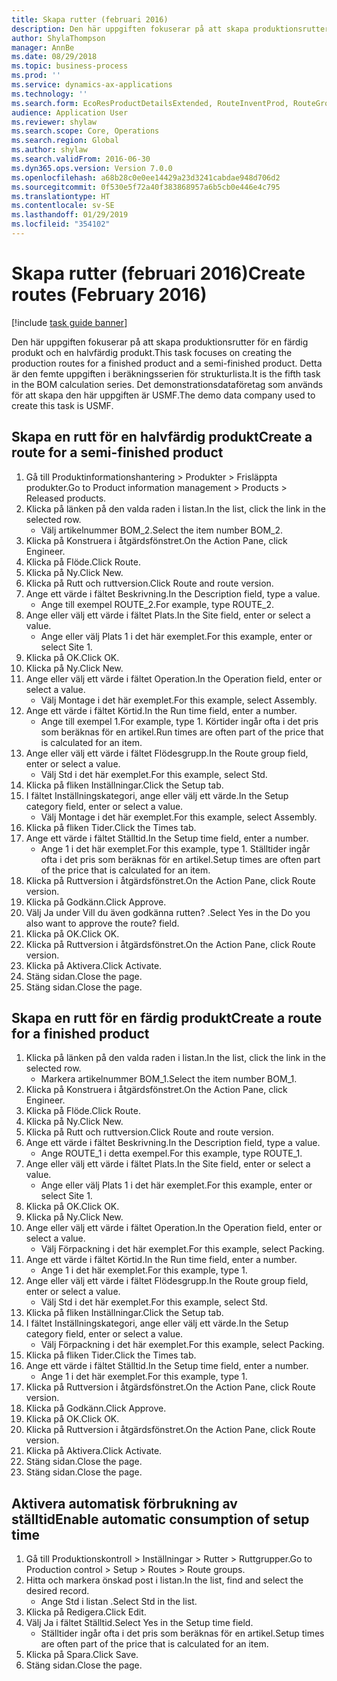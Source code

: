 ```yaml
---
title: Skapa rutter (februari 2016)
description: Den här uppgiften fokuserar på att skapa produktionsrutter för en färdig produkt och en halvfärdig produkt.
author: ShylaThompson
manager: AnnBe
ms.date: 08/29/2018
ms.topic: business-process
ms.prod: ''
ms.service: dynamics-ax-applications
ms.technology: ''
ms.search.form: EcoResProductDetailsExtended, RouteInventProd, RouteGroup
audience: Application User
ms.reviewer: shylaw
ms.search.scope: Core, Operations
ms.search.region: Global
ms.author: shylaw
ms.search.validFrom: 2016-06-30
ms.dyn365.ops.version: Version 7.0.0
ms.openlocfilehash: a68b28c0e0ee14429a23d3241cabdae948d706d2
ms.sourcegitcommit: 0f530e5f72a40f383868957a6b5cb0e446e4c795
ms.translationtype: HT
ms.contentlocale: sv-SE
ms.lasthandoff: 01/29/2019
ms.locfileid: "354102"
---
```

# <a name="create-routes-february-2016"></a><span data-ttu-id="d748a-103">Skapa rutter (februari 2016)</span><span class="sxs-lookup"><span data-stu-id="d748a-103">Create routes (February 2016)</span></span>

[!include [task guide banner](../../includes/task-guide-banner.md)]

<span data-ttu-id="d748a-104">Den här uppgiften fokuserar på att skapa produktionsrutter för en färdig produkt och en halvfärdig produkt.</span><span class="sxs-lookup"><span data-stu-id="d748a-104">This task focuses on creating the production routes for a finished product and a semi-finished product.</span></span> <span data-ttu-id="d748a-105">Detta är den femte uppgiften i beräkningsserien för strukturlista.</span><span class="sxs-lookup"><span data-stu-id="d748a-105">It is the fifth task in the BOM calculation series.</span></span> <span data-ttu-id="d748a-106">Det demonstrationsdataföretag som används för att skapa den här uppgiften är USMF.</span><span class="sxs-lookup"><span data-stu-id="d748a-106">The demo data company used to create this task is USMF.</span></span>


## <a name="create-a-route-for-a-semi-finished-product"></a><span data-ttu-id="d748a-107">Skapa en rutt för en halvfärdig produkt</span><span class="sxs-lookup"><span data-stu-id="d748a-107">Create a route for a semi-finished product</span></span>
1. <span data-ttu-id="d748a-108">Gå till Produktinformationshantering > Produkter > Frisläppta produkter.</span><span class="sxs-lookup"><span data-stu-id="d748a-108">Go to Product information management > Products > Released products.</span></span>
2. <span data-ttu-id="d748a-109">Klicka på länken på den valda raden i listan.</span><span class="sxs-lookup"><span data-stu-id="d748a-109">In the list, click the link in the selected row.</span></span>
    * <span data-ttu-id="d748a-110">Välj artikelnummer BOM_2.</span><span class="sxs-lookup"><span data-stu-id="d748a-110">Select the item number BOM_2.</span></span>  
3. <span data-ttu-id="d748a-111">Klicka på Konstruera i åtgärdsfönstret.</span><span class="sxs-lookup"><span data-stu-id="d748a-111">On the Action Pane, click Engineer.</span></span>
4. <span data-ttu-id="d748a-112">Klicka på Flöde.</span><span class="sxs-lookup"><span data-stu-id="d748a-112">Click Route.</span></span>
5. <span data-ttu-id="d748a-113">Klicka på Ny.</span><span class="sxs-lookup"><span data-stu-id="d748a-113">Click New.</span></span>
6. <span data-ttu-id="d748a-114">Klicka på Rutt och ruttversion.</span><span class="sxs-lookup"><span data-stu-id="d748a-114">Click Route and route version.</span></span>
7. <span data-ttu-id="d748a-115">Ange ett värde i fältet Beskrivning.</span><span class="sxs-lookup"><span data-stu-id="d748a-115">In the Description field, type a value.</span></span>
    * <span data-ttu-id="d748a-116">Ange till exempel ROUTE_2.</span><span class="sxs-lookup"><span data-stu-id="d748a-116">For example, type ROUTE_2.</span></span>  
8. <span data-ttu-id="d748a-117">Ange eller välj ett värde i fältet Plats.</span><span class="sxs-lookup"><span data-stu-id="d748a-117">In the Site field, enter or select a value.</span></span>
    * <span data-ttu-id="d748a-118">Ange eller välj Plats 1 i det här exemplet.</span><span class="sxs-lookup"><span data-stu-id="d748a-118">For this example, enter or select Site 1.</span></span>  
9. <span data-ttu-id="d748a-119">Klicka på OK.</span><span class="sxs-lookup"><span data-stu-id="d748a-119">Click OK.</span></span>
10. <span data-ttu-id="d748a-120">Klicka på Ny.</span><span class="sxs-lookup"><span data-stu-id="d748a-120">Click New.</span></span>
11. <span data-ttu-id="d748a-121">Ange eller välj ett värde i fältet Operation.</span><span class="sxs-lookup"><span data-stu-id="d748a-121">In the Operation field, enter or select a value.</span></span>
    * <span data-ttu-id="d748a-122">Välj Montage i det här exemplet.</span><span class="sxs-lookup"><span data-stu-id="d748a-122">For this example, select Assembly.</span></span>  
12. <span data-ttu-id="d748a-123">Ange ett värde i fältet Körtid.</span><span class="sxs-lookup"><span data-stu-id="d748a-123">In the Run time field, enter a number.</span></span>
    * <span data-ttu-id="d748a-124">Ange till exempel 1.</span><span class="sxs-lookup"><span data-stu-id="d748a-124">For example, type 1.</span></span> <span data-ttu-id="d748a-125">Körtider ingår ofta i det pris som beräknas för en artikel.</span><span class="sxs-lookup"><span data-stu-id="d748a-125">Run times are often part of the price that is calculated for an item.</span></span>  
13. <span data-ttu-id="d748a-126">Ange eller välj ett värde i fältet Flödesgrupp.</span><span class="sxs-lookup"><span data-stu-id="d748a-126">In the Route group field, enter or select a value.</span></span>
    * <span data-ttu-id="d748a-127">Välj Std i det här exemplet.</span><span class="sxs-lookup"><span data-stu-id="d748a-127">For this example, select Std.</span></span>  
14. <span data-ttu-id="d748a-128">Klicka på fliken Inställningar.</span><span class="sxs-lookup"><span data-stu-id="d748a-128">Click the Setup tab.</span></span>
15. <span data-ttu-id="d748a-129">I fältet Inställningskategori, ange eller välj ett värde.</span><span class="sxs-lookup"><span data-stu-id="d748a-129">In the Setup category field, enter or select a value.</span></span>
    * <span data-ttu-id="d748a-130">Välj Montage i det här exemplet.</span><span class="sxs-lookup"><span data-stu-id="d748a-130">For this example, select Assembly.</span></span>  
16. <span data-ttu-id="d748a-131">Klicka på fliken Tider.</span><span class="sxs-lookup"><span data-stu-id="d748a-131">Click the Times tab.</span></span>
17. <span data-ttu-id="d748a-132">Ange ett värde i fältet Ställtid.</span><span class="sxs-lookup"><span data-stu-id="d748a-132">In the Setup time field, enter a number.</span></span>
    * <span data-ttu-id="d748a-133">Ange 1 i det här exemplet.</span><span class="sxs-lookup"><span data-stu-id="d748a-133">For this example, type 1.</span></span> <span data-ttu-id="d748a-134">Ställtider ingår ofta i det pris som beräknas för en artikel.</span><span class="sxs-lookup"><span data-stu-id="d748a-134">Setup times are often part of the price that is calculated for an item.</span></span>  
18. <span data-ttu-id="d748a-135">Klicka på Ruttversion i åtgärdsfönstret.</span><span class="sxs-lookup"><span data-stu-id="d748a-135">On the Action Pane, click Route version.</span></span>
19. <span data-ttu-id="d748a-136">Klicka på Godkänn.</span><span class="sxs-lookup"><span data-stu-id="d748a-136">Click Approve.</span></span>
20. <span data-ttu-id="d748a-137">Välj Ja under Vill du även godkänna rutten? .</span><span class="sxs-lookup"><span data-stu-id="d748a-137">Select Yes in the Do you also want to approve the route? field.</span></span>
21. <span data-ttu-id="d748a-138">Klicka på OK.</span><span class="sxs-lookup"><span data-stu-id="d748a-138">Click OK.</span></span>
22. <span data-ttu-id="d748a-139">Klicka på Ruttversion i åtgärdsfönstret.</span><span class="sxs-lookup"><span data-stu-id="d748a-139">On the Action Pane, click Route version.</span></span>
23. <span data-ttu-id="d748a-140">Klicka på Aktivera.</span><span class="sxs-lookup"><span data-stu-id="d748a-140">Click Activate.</span></span>
24. <span data-ttu-id="d748a-141">Stäng sidan.</span><span class="sxs-lookup"><span data-stu-id="d748a-141">Close the page.</span></span>
25. <span data-ttu-id="d748a-142">Stäng sidan.</span><span class="sxs-lookup"><span data-stu-id="d748a-142">Close the page.</span></span>

## <a name="create-a-route-for-a-finished-product"></a><span data-ttu-id="d748a-143">Skapa en rutt för en färdig produkt</span><span class="sxs-lookup"><span data-stu-id="d748a-143">Create a route for a finished product</span></span>
1. <span data-ttu-id="d748a-144">Klicka på länken på den valda raden i listan.</span><span class="sxs-lookup"><span data-stu-id="d748a-144">In the list, click the link in the selected row.</span></span>
    * <span data-ttu-id="d748a-145">Markera artikelnummer BOM_1.</span><span class="sxs-lookup"><span data-stu-id="d748a-145">Select the item number BOM_1.</span></span>  
2. <span data-ttu-id="d748a-146">Klicka på Konstruera i åtgärdsfönstret.</span><span class="sxs-lookup"><span data-stu-id="d748a-146">On the Action Pane, click Engineer.</span></span>
3. <span data-ttu-id="d748a-147">Klicka på Flöde.</span><span class="sxs-lookup"><span data-stu-id="d748a-147">Click Route.</span></span>
4. <span data-ttu-id="d748a-148">Klicka på Ny.</span><span class="sxs-lookup"><span data-stu-id="d748a-148">Click New.</span></span>
5. <span data-ttu-id="d748a-149">Klicka på Rutt och ruttversion.</span><span class="sxs-lookup"><span data-stu-id="d748a-149">Click Route and route version.</span></span>
6. <span data-ttu-id="d748a-150">Ange ett värde i fältet Beskrivning.</span><span class="sxs-lookup"><span data-stu-id="d748a-150">In the Description field, type a value.</span></span>
    * <span data-ttu-id="d748a-151">Ange ROUTE_1 i detta exempel.</span><span class="sxs-lookup"><span data-stu-id="d748a-151">For this example, type ROUTE_1.</span></span>  
7. <span data-ttu-id="d748a-152">Ange eller välj ett värde i fältet Plats.</span><span class="sxs-lookup"><span data-stu-id="d748a-152">In the Site field, enter or select a value.</span></span>
    * <span data-ttu-id="d748a-153">Ange eller välj Plats 1 i det här exemplet.</span><span class="sxs-lookup"><span data-stu-id="d748a-153">For this example, enter or select Site 1.</span></span>  
8. <span data-ttu-id="d748a-154">Klicka på OK.</span><span class="sxs-lookup"><span data-stu-id="d748a-154">Click OK.</span></span>
9. <span data-ttu-id="d748a-155">Klicka på Ny.</span><span class="sxs-lookup"><span data-stu-id="d748a-155">Click New.</span></span>
10. <span data-ttu-id="d748a-156">Ange eller välj ett värde i fältet Operation.</span><span class="sxs-lookup"><span data-stu-id="d748a-156">In the Operation field, enter or select a value.</span></span>
    * <span data-ttu-id="d748a-157">Välj Förpackning i det här exemplet.</span><span class="sxs-lookup"><span data-stu-id="d748a-157">For this example, select Packing.</span></span>  
11. <span data-ttu-id="d748a-158">Ange ett värde i fältet Körtid.</span><span class="sxs-lookup"><span data-stu-id="d748a-158">In the Run time field, enter a number.</span></span>
    * <span data-ttu-id="d748a-159">Ange 1 i det här exemplet.</span><span class="sxs-lookup"><span data-stu-id="d748a-159">For this example, type 1.</span></span>  
12. <span data-ttu-id="d748a-160">Ange eller välj ett värde i fältet Flödesgrupp.</span><span class="sxs-lookup"><span data-stu-id="d748a-160">In the Route group field, enter or select a value.</span></span>
    * <span data-ttu-id="d748a-161">Välj Std i det här exemplet.</span><span class="sxs-lookup"><span data-stu-id="d748a-161">For this example, select Std.</span></span>  
13. <span data-ttu-id="d748a-162">Klicka på fliken Inställningar.</span><span class="sxs-lookup"><span data-stu-id="d748a-162">Click the Setup tab.</span></span>
14. <span data-ttu-id="d748a-163">I fältet Inställningskategori, ange eller välj ett värde.</span><span class="sxs-lookup"><span data-stu-id="d748a-163">In the Setup category field, enter or select a value.</span></span>
    * <span data-ttu-id="d748a-164">Välj Förpackning i det här exemplet.</span><span class="sxs-lookup"><span data-stu-id="d748a-164">For this example, select Packing.</span></span>  
15. <span data-ttu-id="d748a-165">Klicka på fliken Tider.</span><span class="sxs-lookup"><span data-stu-id="d748a-165">Click the Times tab.</span></span>
16. <span data-ttu-id="d748a-166">Ange ett värde i fältet Ställtid.</span><span class="sxs-lookup"><span data-stu-id="d748a-166">In the Setup time field, enter a number.</span></span>
    * <span data-ttu-id="d748a-167">Ange 1 i det här exemplet.</span><span class="sxs-lookup"><span data-stu-id="d748a-167">For this example, type 1.</span></span>  
17. <span data-ttu-id="d748a-168">Klicka på Ruttversion i åtgärdsfönstret.</span><span class="sxs-lookup"><span data-stu-id="d748a-168">On the Action Pane, click Route version.</span></span>
18. <span data-ttu-id="d748a-169">Klicka på Godkänn.</span><span class="sxs-lookup"><span data-stu-id="d748a-169">Click Approve.</span></span>
19. <span data-ttu-id="d748a-170">Klicka på OK.</span><span class="sxs-lookup"><span data-stu-id="d748a-170">Click OK.</span></span>
20. <span data-ttu-id="d748a-171">Klicka på Ruttversion i åtgärdsfönstret.</span><span class="sxs-lookup"><span data-stu-id="d748a-171">On the Action Pane, click Route version.</span></span>
21. <span data-ttu-id="d748a-172">Klicka på Aktivera.</span><span class="sxs-lookup"><span data-stu-id="d748a-172">Click Activate.</span></span>
22. <span data-ttu-id="d748a-173">Stäng sidan.</span><span class="sxs-lookup"><span data-stu-id="d748a-173">Close the page.</span></span>
23. <span data-ttu-id="d748a-174">Stäng sidan.</span><span class="sxs-lookup"><span data-stu-id="d748a-174">Close the page.</span></span>

## <a name="enable-automatic-consumption-of-setup-time"></a><span data-ttu-id="d748a-175">Aktivera automatisk förbrukning av ställtid</span><span class="sxs-lookup"><span data-stu-id="d748a-175">Enable automatic consumption of setup time</span></span>
1. <span data-ttu-id="d748a-176">Gå till Produktionskontroll > Inställningar > Rutter > Ruttgrupper.</span><span class="sxs-lookup"><span data-stu-id="d748a-176">Go to Production control > Setup > Routes > Route groups.</span></span>
2. <span data-ttu-id="d748a-177">Hitta och markera önskad post i listan.</span><span class="sxs-lookup"><span data-stu-id="d748a-177">In the list, find and select the desired record.</span></span>
    * <span data-ttu-id="d748a-178">Ange Std i listan .</span><span class="sxs-lookup"><span data-stu-id="d748a-178">Select Std in the list.</span></span>  
3. <span data-ttu-id="d748a-179">Klicka på Redigera.</span><span class="sxs-lookup"><span data-stu-id="d748a-179">Click Edit.</span></span>
4. <span data-ttu-id="d748a-180">Välj Ja i fältet Ställtid.</span><span class="sxs-lookup"><span data-stu-id="d748a-180">Select Yes in the Setup time field.</span></span>
    * <span data-ttu-id="d748a-181">Ställtider ingår ofta i det pris som beräknas för en artikel.</span><span class="sxs-lookup"><span data-stu-id="d748a-181">Setup times are often part of the price that is calculated for an item.</span></span>  
5. <span data-ttu-id="d748a-182">Klicka på Spara.</span><span class="sxs-lookup"><span data-stu-id="d748a-182">Click Save.</span></span>
6. <span data-ttu-id="d748a-183">Stäng sidan.</span><span class="sxs-lookup"><span data-stu-id="d748a-183">Close the page.</span></span>


